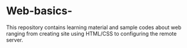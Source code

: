 # Web-basics-
This repository contains learning material and sample codes about web ranging from creating site using HTML/CSS to configuring the remote server.
